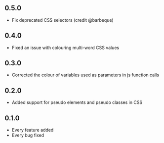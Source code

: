 ## 0.5.0
* Fix deprecated CSS selectors (credit @barbeque)

## 0.4.0
* Fixed an issue with colouring multi-word CSS values

## 0.3.0
* Corrected the colour of variables used as parameters in js function calls

## 0.2.0
* Added support for pseudo elements and pseudo classes in CSS

## 0.1.0
* Every feature added
* Every bug fixed
